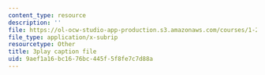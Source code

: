 ```yaml
---
content_type: resource
description: ''
file: https://ol-ocw-studio-app-production.s3.amazonaws.com/courses/1-258j-public-transportation-systems-spring-2017/9aef1a16bc1676bc445f5f8fe7c7d88a_K7lqWX6fq-Q.srt
file_type: application/x-subrip
resourcetype: Other
title: 3play caption file
uid: 9aef1a16-bc16-76bc-445f-5f8fe7c7d88a
---
```

